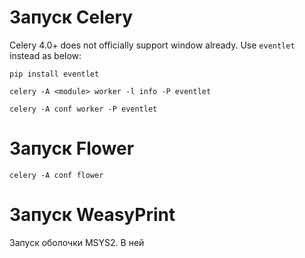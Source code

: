 # Запуск Celery 

Celery 4.0+ does not officially support window already.
Use `eventlet` instead as below:

`pip install eventlet`

`celery -A <module> worker -l info -P eventlet`

`celery -A conf worker -P eventlet`

# Запуск Flower

`celery -A conf flower`

# Запуск WeasyPrint
Запуск оболочки MSYS2. В ней  